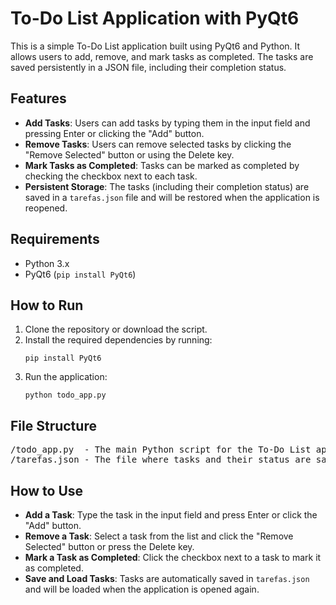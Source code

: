 <!DOCTYPE html>
<html lang="en">
<head>
    <meta charset="UTF-8">
    <meta name="viewport" content="width=device-width, initial-scale=1.0">
</head>
<body>

<h1>To-Do List Application with PyQt6</h1>

<p>This is a simple To-Do List application built using PyQt6 and Python. It allows users to add, remove, and mark tasks as completed. The tasks are saved persistently in a JSON file, including their completion status.</p>

<h2>Features</h2>
<ul>
    <li><strong>Add Tasks</strong>: Users can add tasks by typing them in the input field and pressing Enter or clicking the "Add" button.</li>
    <li><strong>Remove Tasks</strong>: Users can remove selected tasks by clicking the "Remove Selected" button or using the Delete key.</li>
    <li><strong>Mark Tasks as Completed</strong>: Tasks can be marked as completed by checking the checkbox next to each task.</li>
    <li><strong>Persistent Storage</strong>: The tasks (including their completion status) are saved in a <code>tarefas.json</code> file and will be restored when the application is reopened.</li>
</ul>

<h2>Requirements</h2>
<ul>
    <li>Python 3.x</li>
    <li>PyQt6 (<code>pip install PyQt6</code>)</li>
</ul>

<h2>How to Run</h2>
<ol>
    <li>Clone the repository or download the script.</li>
    <li>Install the required dependencies by running:
        <pre><code>pip install PyQt6</code></pre>
    </li>
    <li>Run the application:
        <pre><code>python todo_app.py</code></pre>
    </li>
</ol>

<h2>File Structure</h2>
<pre>
/todo_app.py  - The main Python script for the To-Do List application
/tarefas.json - The file where tasks and their status are saved
</pre>

<h2>How to Use</h2>
<ul>
    <li><strong>Add a Task</strong>: Type the task in the input field and press Enter or click the "Add" button.</li>
    <li><strong>Remove a Task</strong>: Select a task from the list and click the "Remove Selected" button or press the Delete key.</li>
    <li><strong>Mark a Task as Completed</strong>: Click the checkbox next to a task to mark it as completed.</li>
    <li><strong>Save and Load Tasks</strong>: Tasks are automatically saved in <code>tarefas.json</code> and will be loaded when the application is opened again.</li>
</ul>
</body>
</html>
